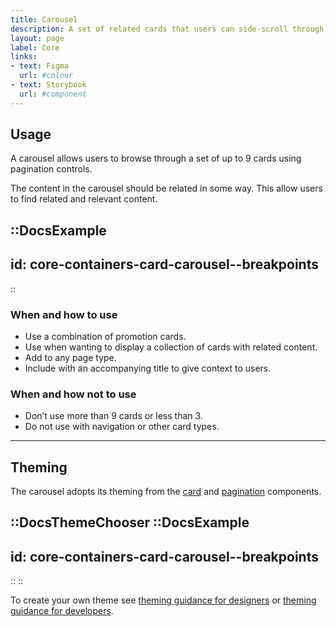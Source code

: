 ```yaml
---
title: Carousel
description: A set of related cards that users can side-scroll through.
layout: page
label: Core
links:
- text: Figma
  url: #colour
- text: Storybook
  url: #component
---
```


## Usage
A carousel allows users to browse through a set of up to 9 cards using pagination controls. 

The content in the carousel should be related in some way. This allow users to find related and relevant content.

::DocsExample
---
id: core-containers-card-carousel--breakpoints
---
::

### When and how to use
- Use a combination of promotion cards.
- Use when wanting to display a collection of cards with related content.
- Add to any page type.
- Include with an accompanying title to give context to users.

### When and how not to use
- Don’t use more than 9 cards or less than 3.
- Do not use with navigation or other card types.

---

## Theming
The carousel adopts its theming from the [card](https://deploy-preview-457--ripple-docs.netlify.app/design-system/components/card/) and [pagination](/design-system/components/pagination/) components.

::DocsThemeChooser
  ::DocsExample
  ---
  id: core-containers-card-carousel--breakpoints
  ---
  ::
::

To create your own theme see [theming guidance for designers]() or [theming guidance for developers]().

